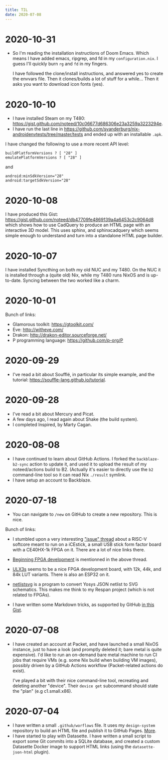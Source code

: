 ```yaml
---
title: TIL
date: 2020-07-08
---
```


# 2020-10-31

- So I'm reading the installation instructions of Doom Emacs. Which means I
  have added emacs, ripgrep, and fd in my `configuration.nix`. I guess I'll
  quickly burn `rg` and `fd` in my fingers.

  I have followed the clone/install instructions, and answered yes to create
  the envvars file. Then it clones/builds a lot of stuff for a while...
  Then it asks you want to download icon fonts (yes).


# 2020-10-10

- I have installed Steam on my T480:
  https://gist.github.com/noteed/10c06677d686306e23a3259a3223294e.
- I have run the last line in
  https://github.com/svanderburg/nix-androidenvtests/tree/master/tests and
  ended up with an installable `.apk`.

I have changed the following to use a more recent API level:

```
buildPlatformVersions ? [ "28" ]
emulatePlatformVersions ? [ "28" ]
```

and

```
android:minSdkVersion="28"
android:targetSdkVersion="28"
```


# 2020-10-08

I have produced this Gist:
https://gist.github.com/noteed/db47709fe4869139a4a6453c2c9064d8 which shows how
to use CadQuery to produce an HTML page with an interactive 3D model. This uses
sphinx, and sphinxcadquery which seems simple enough to understand and turn
into a standalone HTML page builder.


# 2020-10-07

I have installed Syncthing on both my old NUC and my T480. On the NUC it is
installed through a (quite old) Nix, while my T480 runs NixOS and is
up-to-date. Syncing between the two worked like a charm.


# 2020-10-01

Bunch of links:

- Glamorous toolkit: https://gtoolkit.com/
- Eve: http://witheve.com/
- Drakon: http://drakon-editor.sourceforge.net/
- P programming language: https://github.com/p-org/P


# 2020-09-29

- I've read a bit about Soufflé, in particular its simple example, and the
  tutorial: https://souffle-lang.github.io/tutorial.


# 2020-09-28

- I've read a bit about Mercury and Picat.
- A few days ago, I read again about Shake (the build system).
- I completed Inspired, by Marty Cagan.


# 2020-08-08

- I have continued to learn about GitHub Actions. I forked the
  `backblaze-b2-sync` action to update it, and used it to upload the result of my
  noteed/actions build to B2. (Actually it's easier to directly use the `b2`
  command-line tool so it can read Nix `./result` symlink.
- I have setup an account to Backblaze.


# 2020-07-18

- You can navigate to `/new` on GitHub to create a new repository. This is
  nice.

Bunch of links:

- I stumbled upon a very interesting ["issue"
  thread](https://github.com/BrunoLevy/learn-fpga/issues/1) about a RISC-V
  softcore meant to run on a iCEstick, a small USB stick form factor board with a
  CE40HX-1k FPGA on it. There are a lot of nice links there.
- [Beginning FPGA
  development](https://www.mattvenn.net/2017/11/05/beginning-fpga/) is
  mentionned in the above thread.
- [ULX3s](https://www.crowdsupply.com/radiona/ulx3s) seems to be a nice FPGA
  development board, with 12k, 44k, and 84k LUT variants. There is also an
  ESP32 on it.
- [netlistsvg](https://github.com/nturley/netlistsvg) is a program to convert
  Yosys JSON netlist to SVG schematics. This makes me think to my Respan
  project (which is not related to FPGAs).

- I have written some Markdown tricks, as supported by GitHub [in this
  Gist](https://gist.github.com/noteed/54456694d7d778bbc2f7a2e7946755e9).

# 2020-07-08

- I have created an account at Packet, and have launched a small NixOS
  instance, just to have a look (and promptly deleted it; bare metal is quite
  expensive). I'd like to run an on-demand bare metal machine to run CI jobs
  that require VMs (e.g. some Nix build when building VM images), possibly
  driven by a GitHub Actions workflow (Packet-related actions do exist).

  I've played a bit with their nice command-line tool, recreating and deleting
  another "device". Their `device get` subcommand should state the "plan" (e.g
  c1.small.x86).

# 2020-07-04

- I have written a small `.github/worflows` file. It uses my `design-system`
  repository to build an HTML file and publish it to GitHub Pages.
  [More](https://github.com/noteed/actions).
- I have started to play with Datasette. I have written a small script to
  export some Git commits into a SQLite database, and created a custom
  Datasette Docker image to support HTML links (using the `datasette-json-html`
  plugin).
